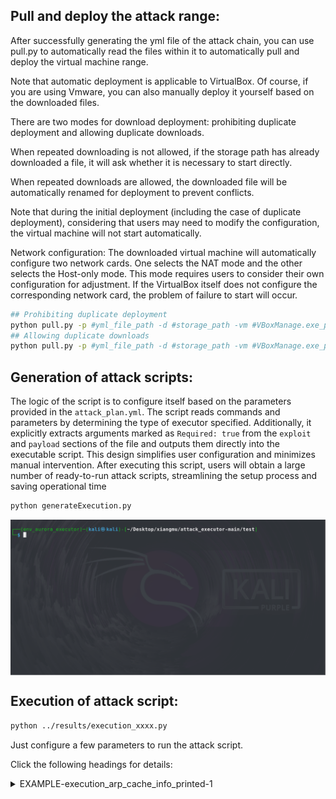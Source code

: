 ## Pull and deploy the attack range: 
After successfully generating the yml file of the attack chain, you can use pull.py to automatically read the files within it to automatically pull and deploy the virtual machine range. 

Note that automatic deployment is applicable to VirtualBox. Of course, if you are using Vmware, you can also manually deploy it yourself based on the downloaded files.

There are two modes for download deployment: prohibiting duplicate deployment and allowing duplicate downloads. 

When repeated downloading is not allowed, if the storage path has already downloaded a file, it will ask whether it is necessary to start directly.

When repeated downloads are allowed, the downloaded file will be automatically renamed for deployment to prevent conflicts.

Note that during the initial deployment (including the case of duplicate deployment), considering that users may need to modify the configuration, the virtual machine will not start automatically.

Network configuration: The downloaded virtual machine will automatically configure two network cards. One selects the NAT mode and the other selects the Host-only mode. 
This mode requires users to consider their own configuration for adjustment. If the VirtualBox itself does not configure the corresponding network card, the problem of failure to start will occur.

```bash
## Prohibiting duplicate deployment
python pull.py -p #yml_file_path -d #storage_path -vm #VBoxManage.exe_path --url_table #url_table_path -nr
## Allowing duplicate downloads
python pull.py -p #yml_file_path -d #storage_path -vm #VBoxManage.exe_path --url_table #url_table_path -r
```
## Generation of attack scripts: 
The logic of the script is to configure itself based on the parameters provided in the `attack_plan.yml`. The script reads commands and parameters by determining the type of executor specified. Additionally, it explicitly extracts arguments marked as `Required: true` from the `exploit` and `payload` sections of the file and outputs them directly into the executable script. This design simplifies user configuration and minimizes manual intervention. After executing this script, users will obtain a large number of ready-to-run attack scripts, streamlining the setup process and saving operational time

```bash
python generateExecution.py
```

 <p align="center">
 <img align="center" alt="editor" src="images/generateExecution.gif" />
 </p>
 
## Execution of attack script: 


```bash
python ../results/execution_xxxx.py
```
Just configure a few parameters to run the attack script.

Click the following headings for details:
<details>
<summary>EXAMPLE-execution_arp_cache_info_printed-1</summary>

The attack plan demonstrates a multi-stage adversarial strategy targeting `ManageEngine Desktop Central 9` via the `CVE-2015-8249` vulnerability, leveraging `Metasploit` and `ART` frameworks to achieve remote code execution (RCE), establish persistent command and control (C2), and conduct network reconnaissance(arp -a).


![progress](images/example1.gif)

</details>
